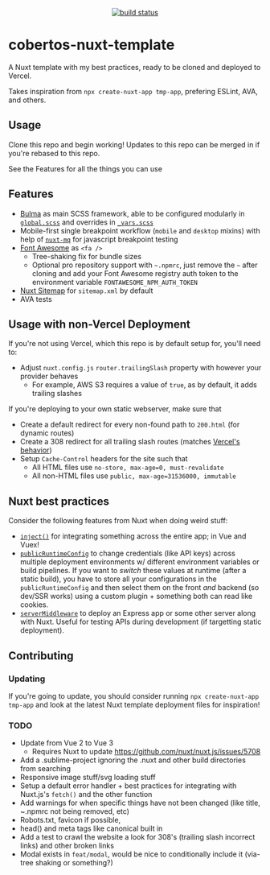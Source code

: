 <p align="center">
<a href="https://github.com/Cobertos/cobertos-nuxt-template/actions" target="_blank"><img alt="build status" src="https://github.com/Cobertos/cobertos-nuxt-template/workflows/Package%20Tests/badge.svg"></a>
</p>

# cobertos-nuxt-template

A Nuxt template with my best practices, ready to be cloned and deployed to Vercel.

Takes inspiration from `npx create-nuxt-app tmp-app`, prefering ESLint, AVA, and others.

## Usage

Clone this repo and begin working! Updates to this repo can be merged in if you're rebased to this repo.

See the Features for all the things you can use

## Features

* [Bulma](https://bulma.io/) as main SCSS framework, able to be configured modularly in [`global.scss`](assets/styles/global.scss) and overrides in [`_vars.scss`](assets/styles/_vars.scss)
* Mobile-first single breakpoint workflow (`mobile` and `desktop` mixins) with help of [`nuxt-mq`](https://github.com/vanhoofmaarten/nuxt-mq/) for javascript breakpoint testing
* [Font Awesome](https://github.com/FortAwesome/vue-fontawesome) as `<fa />`
  * Tree-shaking fix for bundle sizes
  * Optional pro repository support with `~.npmrc`, just remove the `~` after cloning and add your Font Awesome registry auth token to the environment variable `FONTAWESOME_NPM_AUTH_TOKEN`
* [Nuxt Sitemap](https://sitemap.nuxtjs.org/) for `sitemap.xml` by default
* AVA tests

## Usage with non-Vercel Deployment

If you're not using Vercel, which this repo is by default setup for, you'll need to:

* Adjust `nuxt.config.js` `router.trailingSlash` property with however your provider behaves
  * For example, AWS S3 requires a value of `true`, as by default, it adds trailing slashes

If you're deploying to your own static webserver, make sure that

* Create a default redirect for every non-found path to `200.html` (for dynamic routes)
* Create a 308 redirect for all trailing slash routes (matches [Vercel's behavior](https://vercel.com/docs/configuration#project/trailing-slash))
* Setup `Cache-Control` headers for the site such that
  * All HTML files use `no-store, max-age=0, must-revalidate`
  * All non-HTML files use `public, max-age=31536000, immutable`

## Nuxt best practices

Consider the following features from Nuxt when doing weird stuff:

* [`inject()`](https://nuxtjs.org/docs/2.x/directory-structure/plugins/#inject-in-root--context) for integrating something across the entire app; in Vue and Vuex!
* [`publicRuntimeConfig`](https://nuxtjs.org/docs/2.x/directory-structure/nuxt-config#runtimeconfig) to change credentials (like API keys) across multiple deployment environments w/ different environment variables or build pipelines. If you want to _switch_ these values at runtime (after a static build), you have to store all your configurations in the `publicRuntimeConfig` and then select them on the front _and_ backend (so dev/SSR works) using a custom plugin + something both can read like cookies.
* [`serverMiddleware`](https://nuxtjs.org/docs/2.x/configuration-glossary/configuration-servermiddleware/) to deploy an Express app or some other server along with Nuxt. Useful for testing APIs during development (if targetting static deployment).

## Contributing

### Updating

If you're going to update, you should consider running `npx create-nuxt-app tmp-app` and look at the latest Nuxt template deployment files for inspiration!

### TODO
* Update from Vue 2 to Vue 3
  * Requires Nuxt to update https://github.com/nuxt/nuxt.js/issues/5708
* Add a .sublime-project ignoring the .nuxt and other build directories from searching
* Responsive image stuff/svg loading stuff
* Setup a default error handler + best practices for integrating with Nuxt.js's `fetch()` and the other function
* Add warnings for when specific things have not been changed (like title, ~.npmrc not being removed, etc)
* Robots.txt, favicon if possible, 
* head() and meta tags like canonical built in
* Add a test to crawl the website a look for 308's (trailing slash incorrect links) and other broken links
* Modal exists in `feat/modal`, would be nice to conditionally include it (via-tree shaking or something?)